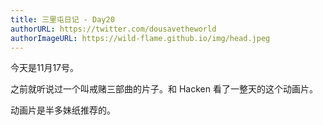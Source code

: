 ```yaml
---
title: 三里屯日记 - Day20 
authorURL: https://twitter.com/dousavetheworld
authorImageURL: https://wild-flame.github.io/img/head.jpeg
---
```


今天是11月17号。

之前就听说过一个叫戒赌三部曲的片子。和 Hacken 看了一整天的这个动画片。

动画片是半多妹纸推荐的。